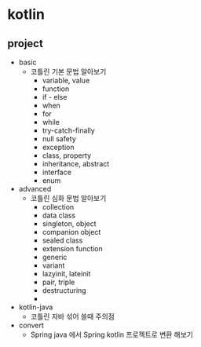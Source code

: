 # kotlin

## project
- basic
  - 코틀린 기본 문법 알아보기
    - variable, value
    - function
    - if - else
    - when
    - for
    - while
    - try-catch-finally
    - null safety
    - exception
    - class, property
    - inheritance, abstract
    - interface
    - enum
- advanced
  - 코틀린 심화 문법 알아보기
    - collection
    - data class
    - singleton, object
    - companion object
    - sealed class
    - extension function
    - generic
    - variant
    - lazyinit, lateinit
    - pair, triple
    - destructuring
    - 
- kotlin-java
  - 코틀린 자바 섞어 쓸때 주의점
- convert
  - Spring java 에서 Spring kotlin 프로젝트로 변환 해보기
